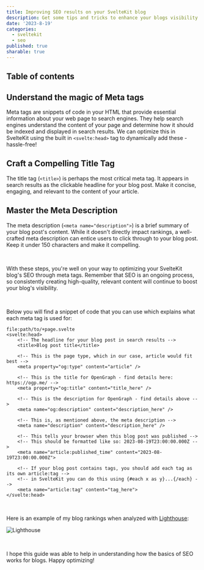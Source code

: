 ```yaml
---
title: Improving SEO results on your SvelteKit blog
description: Get some tips and tricks to enhance your blogs visibility and ranking in search engines.
date: '2023-8-19'
categories:
  - sveltekit
  - seo
published: true
sharable: true
---
```


## Table of contents

## Understand the magic of Meta tags

Meta tags are snippets of code in your HTML that provide essential information about your web page to search engines. They help search engines understand the content of your page and determine how it should be indexed and displayed in search results. We can optimize this in SvelteKit using the built in `<svelte:head>` tag to dynamically add these - hassle-free!

## Craft a Compelling Title Tag

The title tag (`<title>`) is perhaps the most critical meta tag. It appears in search results as the clickable headline for your blog post. Make it concise, engaging, and relevant to the content of your article.

## Master the Meta Description

The meta description (`<meta name="description">`) is a brief summary of your blog post's content. While it doesn't directly impact rankings, a well-crafted meta description can entice users to click through to your blog post. Keep it under 150 characters and make it compelling.

<br>

With these steps, you're well on your way to optimizing your SvelteKit blog's SEO through meta tags. Remember that SEO is an ongoing process, so consistently creating high-quality, relevant content will continue to boost your blog's visibility.

<br>

Below you will find a snippet of code that you can use which explains what each meta tag is used for:

```svelte
file:path/to/+page.svelte
<svelte:head>
    <!-- The headline for your blog post in search results -->
	<title>Blog post title</title>

    <!-- This is the page type, which in our case, article would fit best -->
	<meta property="og:type" content="article" />

    <!-- This is the title for OpenGraph - find details here: https://ogp.me/ -->
	<meta property="og:title" content="title_here" />

    <!-- This is the description for OpenGraph - find details above -->
	<meta name="og:description" content="description_here" />

    <!-- This is, as mentioned above, the meta description -->
	<meta name="description" content="description_here" />

    <!-- This tells your browser when this blog post was published -->
    <!-- This should be formatted like so: 2023-08-19T23:00:00.000Z -->
	<meta name="article:published_time" content="2023-08-19T23:00:00.000Z">

    <!-- If your blog post contains tags, you should add each tag as its own article:tag -->
    <!-- in SvelteKit you can do this using {#each x as y}...{/each} -->
    <meta name="article:tag" content="tag_here">
</svelte:head>
```

<br>

Here is an example of my blog rankings when analyzed with [Lighthouse](https://developer.chrome.com/docs/lighthouse/overview/):

![Lighthouse](/blog/sveltekit-seo-for-blog-posts/screenshot_1.png)

<br>

I hope this guide was able to help in understanding how the basics of SEO works for blogs. Happy optimizing!